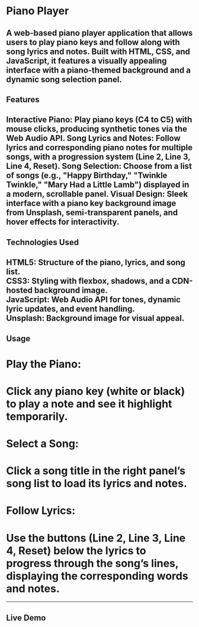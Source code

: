 # Piano Player

A web-based piano player application that allows users to play piano keys and follow along with song lyrics and notes. Built with HTML, CSS, and JavaScript, it features a visually appealing interface with a piano-themed background and a dynamic song selection panel.
---
## Features
Interactive Piano: Play piano keys (C4 to C5) with mouse clicks, producing synthetic tones via the Web Audio API.
Song Lyrics and Notes: Follow lyrics and corresponding piano notes for multiple songs, with a progression system (Line 2, Line 3, Line 4, Reset).
Song Selection: Choose from a list of songs (e.g., "Happy Birthday," "Twinkle Twinkle," "Mary Had a Little Lamb") displayed in a modern, scrollable panel.
Visual Design: Sleek interface with a piano key background image from Unsplash, semi-transparent panels, and hover effects for interactivity.
---
## Technologies Used
HTML5: Structure of the piano, lyrics, and song list.<br>
CSS3: Styling with flexbox, shadows, and a CDN-hosted background image.<br>
JavaScript: Web Audio API for tones, dynamic lyric updates, and event handling.<br>
Unsplash: Background image for visual appeal.<br>
---
## Usage
# Play the Piano:
# Click any piano key (white or black) to play a note and see it highlight temporarily.
# Select a Song:
# Click a song title in the right panel’s song list to load its lyrics and notes.
# Follow Lyrics:
# Use the buttons (Line 2, Line 3, Line 4, Reset) below the lyrics to progress through the song’s lines, displaying the corresponding words and notes.
---
## Live Demo
